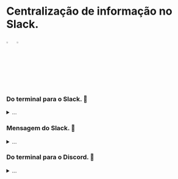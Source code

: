 # Centralização de informação no Slack.

<p align="left">
  <img alt="Python 3.x" src="https://cdn.icon-icons.com/icons2/2699/PNG/512/python_logo_icon_168886.png" title="Python 3.x" width="3%">
  &nbsp
  <img alt="Slack" src="https://cdn-icons-png.flaticon.com/512/2111/2111615.png" title="Slack" width="3%">
</p>

### Do terminal para o Slack. 📢

<details><summary>...</summary>
    
A capacidade de reporta a análise é o elemento que falta para que esse script python se torne uma solução, mas temos que obter uma forma de entrega de mensagens que cumpra algums requisitos:
  
  - **Histórico de mensagens salvo na nuvem**.
  - **Software de mensagens acessível em diversas plataformas**.
  - **Não precise de investimento**.

Para isso vamos usar o [Slack](https://slack.com/intl/pt-br/downloads), que pode ser instalado em sistemas **Linux**, **MacOS**, **Windows**, **Android**, **IOS** e também conta com a **versão web**, no Slack é possível gerar uma forma de enviar mensagem (**[webhooks](https://slack.com/intl/pt-br/help/articles/115005265063-Webhooks-de-entrada-para-o-Slack#configurar-webhooks-de-entrada)**) de forma programática e sem nenhum custo.

No trecho de código abaixo vamos usar a biblioteca **`requests`** para enviar uma mensagen [formatada](https://app.slack.com/block-kit-builder/T02FMJ8NMKM#%7B%22blocks%22:%5B%7B%22type%22:%22section%22,%22text%22:%7B%22type%22:%22plain_text%22,%22emoji%22:true,%22text%22:%22Its%20fine!%20This%20is%20a%20test!%22%7D%7D%5D%7D) para um canal do Slack usando o **`webhook`** gerado para integração **incoming-webhook**, usando a biblioteca **`subprocess`** o **hostname do servidor** é obtido para ser informado no título do alerta enviado ao canal do Slack, permitindo identificar o **servidor de origem** do alerta.

```python
#!/usr/bin/env python3
import subprocess
import requests

# Funcao envia um alerta para o slack via webhook.
def enviar_msg_slack(lista_de_ip):
    # Variavel recebe o webhook do slack.
    SLACK_WEBHOOK = "https://hooks.slack.com/services/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I"
    # Variavel recebe o nome do projeto que emite o alerta.
    MSG_NOME_APP = "Python IPv4 hunter."
    # Variavel recebe um texto descrevendo o alerta.
    MSG_CONTEXTO = "IPv4 maliciosos identificados interagindo com ativo de rede."
    # Variavel recebe o hostname do servidor que esta executando o script.
    SRV_HOSTNAME = subprocess.run(["hostname"], universal_newlines=True, stdout=subprocess.PIPE, stderr=subprocess.PIPE)
    # Variavel recebe o titulo informando o hostname do servidor.
    MSG_TITULO = f"Servidor afetado: {SRV_HOSTNAME.stdout}"

    ## Dicionario usado no cabecalho da requisicao web de envio do alerta.
    headers = {
        "Content-Type": "application/x-www-form-urlencoded"
    }
    ## Formatando lista com links do abuseipdb.
    lista_formatada = []
    for endereco_ip in lista_de_ip:
        lista_formatada.append(f"<https://www.abuseipdb.com/check/{endereco_ip}|{endereco_ip}>")
    ## Formata cada item da lista formatada com os links, colocando um por linha.
    lista_de_ip = "\n".join(lista_formatada)

    ## Formatando o corpo do alerta enviado para o slack, observe que o formato JSON define os campos onde cada informacoa deve ser exibida.
    campos_msg = {
            "username": MSG_NOME_APP,
            "icon_emoji": ":warning:",
            "blocks": [
                {
                    "type": "section",
                    "text": {
                        "type": "mrkdwn",
                        "text": f"*{MSG_CONTEXTO}*"
                    }
                },
                {"type": "section",
                    "text": {
                        "type": "mrkdwn",
                        "text": f"{MSG_TITULO}\n\n{lista_de_ip}\n"
                        }
                    },
                {"type": "divider"
                    }
                ]
            }
    
    # Realizando o request usando o webhook do slack.
    data = f"payload={campos_msg}"
    # Variavel recebe a resposta da requisicao web.
    response = requests.post(SLACK_WEBHOOK, headers=headers, data=data)
    # Exibindo o texto da resposta da requisicao.
    print(response.text)

################################################################
############   USANDO FUNCAO E ENVIANDO MSG PARA O SLACK.
################################################################

# Declarando uma lista de teste.
l = ["8.8.8.8"]
# Chamando a funcao e passando a lista de teste (l) como argumento.
enviar_msg_slack(l)
```
    
</details>

### Mensagem do Slack. 📑

<details><summary>...</summary>

O corpo do alerta enviado para o Slack tem as seguintes informações.

 - [x] Nome do projeto que gera os alertas.
 - [x] Descrição do tipo de alerta.
 - [x] Hostname do servidor afetado.
 - [x] Lista de endereços IPv4 públicos analisados e identificados como maliciosos (cada IP tem um link para sua página no abuseipdb).


<p align="center">
  <img alt="Alerta Slack" src="https://user-images.githubusercontent.com/66579913/188254661-ae96f507-7f95-4dce-ac9b-89b158888796.png" title="Alerta Slack" width="65%">
</p>

</details>


### Do terminal para o Discord. 📢

<details><summary>...</summary>
  
```python
#!/usr/bin/env python3
import subprocess
import requests

def discord_msg(lista_de_ip):
    # Variável recebe o webhook do Discord.
    DISCORD_WEBHOOK = "https://discord.com/api/webhooks/1153043817117798573/NazD8w2T7APQUCGkCXZtpfA4UMwTWspvZMI-v2uUPuMClv65AmlYc5M-n86Oz_g3up8A"

    # Variável recebe o nome do projeto que emite o alerta.
    MSG_NOME_APP = "Python IPv4 hunter."

    # Variável recebe um texto descrevendo o alerta.
    MSG_CONTEXTO = "IPv4 maliciosos identificados interagindo com ativo de rede."

    # Variável recebe o hostname do servidor que está executando o script.
    SRV_HOSTNAME = subprocess.run(["hostname"], universal_newlines=True, stdout=subprocess.PIPE, stderr=subprocess.PIPE)

    # Variável recebe o título informando o hostname do servidor.
    MSG_TITULO = f"Servidor afetado: {SRV_HOSTNAME.stdout}"

    # Formatando lista com links do abuseipdb.
    lista_formatada = []
    for endereco_ip in lista_de_ip:
        lista_formatada.append(f"[{endereco_ip}](https://www.abuseipdb.com/check/{endereco_ip})")

    # Formata cada item da lista formatada com os links, colocando um por linha.
    lista_de_ip = "\n".join(lista_formatada)

    # Montando a mensagem que será enviada para o Discord.
    mensagem = f"**{MSG_CONTEXTO}**\n\n{MSG_TITULO}\n\n{lista_de_ip}\n"

    # Dicionário usado para o corpo da requisição.
    campos_msg = {
        "content": mensagem,
        "username": MSG_NOME_APP
    }

    # Realizando o request usando o webhook do Discord.
    response = requests.post(DISCORD_WEBHOOK, data=str(campos_msg).replace("'", '"'), headers={"Content-Type": "application/json"})

    # Exibindo o texto da resposta da requisição.
    print(response.text)

# Declarando uma lista de teste.
l = ["8.8.8.8"]
# Chamando a função e passando a lista de teste (l) como argumento.
discord_msg(l)
```

O corpo do alerta enviado para o Discord tem as seguintes informações.

 - [x] Nome do projeto que gera os alertas.
 - [x] Descrição do tipo de alerta.
 - [x] Hostname do servidor afetado.
 - [x] Lista de endereços IPv4 públicos analisados e identificados como maliciosos (cada IP tem um link para sua página no abuseipdb).


<p align="center">
  <img alt="Alerta Discord" src="https://i.imgur.com/JkPyKfX.png" title="Alerta Discord" width="65%">
</p>

</details>
